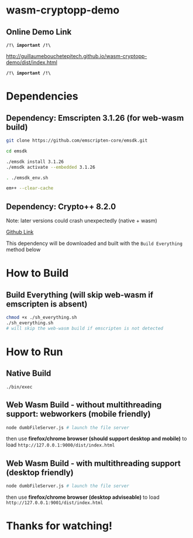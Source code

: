 # wasm-cryptopp-demo

## Online Demo Link

**`/!\ important /!\`**

http://guillaumebouchetepitech.github.io/wasm-cryptopp-demo/dist/index.html

**`/!\ important /!\`**

# Dependencies

## Dependency: Emscripten 3.1.26 (for web-wasm build)
```bash
git clone https://github.com/emscripten-core/emsdk.git

cd emsdk

./emsdk install 3.1.26
./emsdk activate --embedded 3.1.26

. ./emsdk_env.sh

em++ --clear-cache
```

## Dependency: Crypto++ 8.2.0

Note: later versions could crash unexpectedly (native + wasm)

[Github Link](https://github.com/weidai11/cryptopp)

This dependency will be downloaded and built with the `Build Everything` method below

# How to Build

## Build Everything (will skip web-wasm if emscripten is absent)

```bash
chmod +x ./sh_everything.sh
./sh_everything.sh
# will skip the web-wasm build if emscripten is not detected
```

# How to Run

## Native Build

```
./bin/exec
```

## Web Wasm Build - without multithreading support: webworkers (mobile friendly)

```bash
node dumbFileServer.js # launch the file server
```

then use **firefox/chrome browser (should support desktop and mobile)** to load `http://127.0.0.1:9000/dist/index.html`

## Web Wasm Build - with multithreading support (desktop friendly)

```bash
node dumbFileServer.js # launch the file server
```

then use **firefox/chrome browser (desktop adviseable)** to load `http://127.0.0.1:9001/dist/index.html`


# Thanks for watching!
